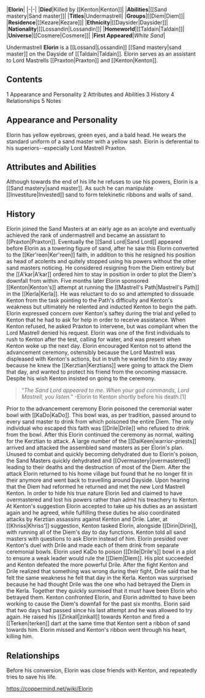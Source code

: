 |**Elorin**|
|-|-|
|**Died**|Killed by [[Kenton\|Kenton]]|
|**Abilities**|[[Sand mastery\|Sand master]]|
|**Titles**|Undermastrell|
|**Groups**|[[Diem\|Diem]]|
|**Residence**|[[Kezare\|Kezare]]|
|**Ethnicity**|[[Daysider\|Daysider]]|
|**Nationality**|[[Lossandin\|Lossandin]]|
|**Homeworld**|[[Taldain\|Taldain]]|
|**Universe**|[[Cosmere\|Cosmere]]|
|**First Appeared**|*White Sand*|

Undermastrell **Elorin** is a [[Lossand\|Lossandin]] [[Sand mastery\|sand master]] on the Dayside of [[Taldain\|Taldain]]. Elorin serves as an assistant to Lord Mastrells [[Praxton\|Praxton]] and [[Kenton\|Kenton]].

## Contents

1 Appearance and Personality
2 Attributes and Abilities
3 History
4 Relationships
5 Notes


## Appearance and Personality
Elorin has yellow eyebrows, green eyes, and a bald head. He wears the standard uniform of a sand master with a yellow sash. Elorin is deferential to his superiors--especially Lord Mastrell Praxton.

## Attributes and Abilities
Although towards the end of his life he refuses to use his powers, Elorin is a [[Sand mastery\|sand master]]. As such he can manipulate [[Investiture\|Invested]] sand to form telekinetic ribbons and walls of sand.

## History
Elorin joined the Sand Masters at an early age as an acolyte and eventually achieved the rank of undermastrell and became an assistant to [[Praxton\|Praxton]]. Eventually the [[Sand Lord\|Sand Lord]] appeared before Elorin as a towering figure of sand, after he saw this Elorin converted to the [[Ker'reen\|Ker'reen]] faith, in addition to this he resigned his position as head of acolents and quitely stopped using his powers without the other sand masters noticing. He considered resigning from the Diem entirely but the [[A'kar\|A'kar]] ordered him to stay in position in order to plot the Diem's downfall from within.
Five months later Elorin sponsored [[Kenton\|Kenton's]] attempt at running the [[Mastrell's Path\|Mastrell's Path]] in the [[Kerla\|Kerla]]. He was reluctant to do so and attempted to dissuade Kenton from the task pointing to the Path's difficulty and Kenton's weakness but ultimately he relented and inducted Kenton to begin the path. Elorin expressed concern over Kenton's saftey during the trial and yelled to Kenton that he had to ask for help in order to receive assistance. When Kenton refused, he asked Praxton to intervene, but was compliant when the Lord Mastrell denied his request. Elorin was one of the first individuals to rush to Kenton after the test, calling for water, and was present when Kenton woke up the next day. Elorin encouraged Kenton not to attend the advancement ceremony, ostensibly because the Lord Mastrell was displeased with Kenton's actions, but in truth he wanted him to stay away because he knew the [[Kerztian\|Kerztians]] were going to attack the Diem that day, and wanted to protect his friend from the oncoming massacre. Despite his wish Kenton insisted on going to the ceremony.

>“*The Sand Lord appeared to me. When your god commands, Lord Mastrell, you listen.*”
\-Elorin to Kenton shortly before his death.[1]

Prior to the advancement ceremony Elorin poisoned the ceremonial water bowl with [[KaDo\|KaDo]]. This bowl was, as per tradition, passed around to every sand master to drink from which poisoned the entire Diem. The only individual who escaped this faith was [[Drile\|Drile]] who refused to drink from the bowl. After this Elorin continued the ceremony as normal, waiting for the Kerztian to attack. A large number of the [[DaiKeen\|warrior-priests]] arrived and attacked the assembled sand masters as per Elorin's plan. Unused to combat and quickly becoming dehydrated due to Elorin's poison, the Sand Masters quickly dehydrated and [[Overmastery\|overmastered]] leading to their deaths and the destruction of most of the Diem.
After the attack Elorin returned to his home village but found that he no longer fit in their anymore and went back to travelling around Dayside. Upon hearing that the Diem had reformed he returned and met the new Lord Mastrell Kenton. In order to hide his true nature Elorin lied and claimed to have overmastered and lost his powers rather than admit his treachery to Kenton. At Kenton's suggestion Elorin accepted to take up his duties as an assistant again and he agreed, while fulfilling these duties he also coordinated attacks by Kerztian assassins against Kenton and Drile. Later, at [[Khriss\|Khriss']] suggestion, Kenton tasked Elorin, alongside [[Dirin\|Dirin]], with running all of the Diem's day to day functions. Kenton told all sand masters with questions to ask Elorin instead of him.
Elorin presided over Kenton's duel with Drile and made each of them drink from separate ceremonial bowls. Elorin used KaDo to poison [[Drile\|Drile's]] bowl in a plot to ensure a weak leader would rule the [[Diem\|Diem]]. His plot succeeded and Kenton defeated the more powerful Drile. After the fight Kenton and Drile realized that something was wrong during their fight, Drile said that he felt the same weakness he felt that day in the Kerla. Kenton was surprised because he had thought Drile was the one who had betrayed the Diem in the Kerla. Together they quickly surmised that it must have been Elorin who betrayed them. Kenton confronted Elorin, and Elorin admitted to have been working to cause the Diem's downfall for the past six months. Elorin said that two days had passed since his last attempt and he was allowed to try again. He raised his [[Zinkall\|zinkall]] towards Kenton and fired a [[Terken\|terken]] dart at the same time that Kenton sent a ribbon of sand towards him. Elorin missed and Kenton's ribbon went through his heart, killing him.

## Relationships
Before his conversion, Elorin was close friends with Kenton, and repeatedly tries to save his life.



https://coppermind.net/wiki/Elorin